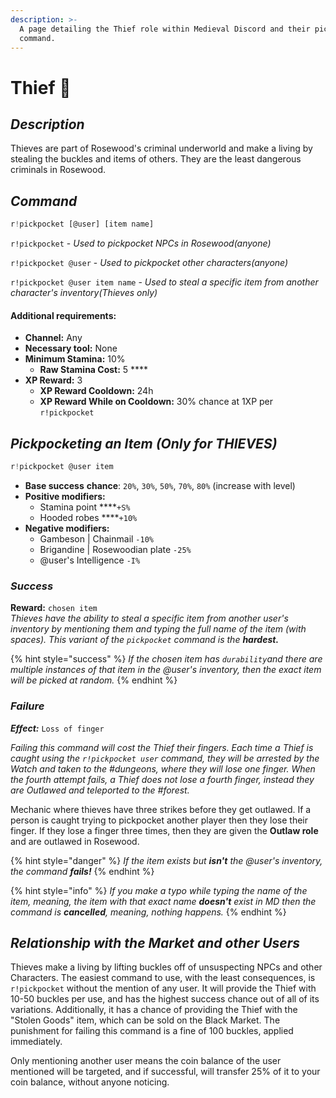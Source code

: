 ```yaml
---
description: >-
  A page detailing the Thief role within Medieval Discord and their pickpocket
  command.
---
```


# Thief 🤏

## _Description_

Thieves are part of Rosewood's criminal underworld and make a living by stealing the buckles and items of others. They are the least dangerous criminals in Rosewood.

## _Command_

```javascript
r!pickpocket [@user] [item name]
```

`r!pickpocket` - _Used to pickpocket NPCs in Rosewood\(anyone\)_

`r!pickpocket @user` - _Used to pickpocket other characters\(anyone\)_

`r!pickpocket @user item name` - _Used to steal a specific item from another character's inventory\(Thieves only\)_

#### Additional requirements:

* **Channel:** Any
* **Necessary tool:** None
* **Minimum Stamina:** 10%
  * **Raw Stamina Cost:** 5 ****
* **XP Reward:** 3
  * **XP Reward Cooldown:** 24h
  * **XP Reward While on Cooldown:** 30% chance at 1XP per `r!pickpocket`

## _Pickpocketing an Item \(Only for THIEVES\)_

```javascript
r!pickpocket @user item
```

* **Base success** **chance**: `20%`, `30%`, `50%`, `70%`, `80%` \(increase with level\)
* **Positive modifiers:**
  * Stamina point ****`+S%`
  * Hooded robes ****`+10%`
* **Negative modifiers:**
  * Gambeson \| Chainmail `-10%`
  * Brigandine \| Rosewoodian plate `-25%`
  * @user's Intelligence `-I%`

### _**Success**_

**Reward:** `chosen item`  
_Thieves have the ability to steal a specific item from another user's inventory by mentioning them and typing the full name of the item \(with spaces\). This variant of the `pickpocket` command is the **hardest.**_

{% hint style="success" %}
_If the chosen item has `durability`and there are multiple instances of that item in the @user's inventory, then the exact item will be picked at random._
{% endhint %}

### _**Failure**_

_**Effect:**_ `Loss of finger`  


_Failing this command will cost the Thief their fingers. Each time a Thief is caught using the `r!pickpocket user` command, they will be arrested by the Watch and taken to the \#dungeons, where they will lose one finger. When the fourth attempt fails, a Thief does not lose a fourth finger, instead they are Outlawed and teleported to the \#forest._

Mechanic where thieves have three strikes before they get outlawed. If a person is caught trying to pickpocket another player then they lose their finger. If they lose a finger three times, then they are given the **Outlaw role** and are outlawed in Rosewood.

{% hint style="danger" %}
_If the item exists but **isn't** the @user's inventory, the command **fails!**_
{% endhint %}

{% hint style="info" %}
_If you make a typo while typing the name of the item, meaning, the item with that exact name **doesn't** exist in MD then the command is **cancelled**, meaning, nothing happens._
{% endhint %}

## _Relationship with the Market and other Users_

Thieves make a living by lifting buckles off of unsuspecting NPCs and other Characters. The easiest command to use, with the least consequences, is `r!pickpocket` without the mention of any user. It will provide the Thief with 10-50 buckles per use, and has the highest success chance out of all of its variations. Additionally, it has a chance of providing the Thief with the "Stolen Goods" item, which can be sold on the Black Market. The punishment for failing this command is a fine of 100 buckles, applied immediately.

Only mentioning another user means the coin balance of the user mentioned will be targeted, and if successful, will transfer 25% of it to your coin balance, without anyone noticing. 

